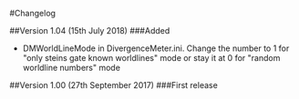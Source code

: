 #Changelog

##Version 1.04 (15th July 2018)
###Added
- DMWorldLineMode in DivergenceMeter.ini. Change the number to 1 for "only steins gate known worldlines" mode or stay it at 0 for "random worldline numbers" mode

##Version 1.00 (27th September 2017)
###First release